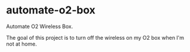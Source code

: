 automate-o2-box
===============

Automate O2 Wireless Box.

The goal of this project is to turn off the wireless on my O2 box when I'm not at home.
